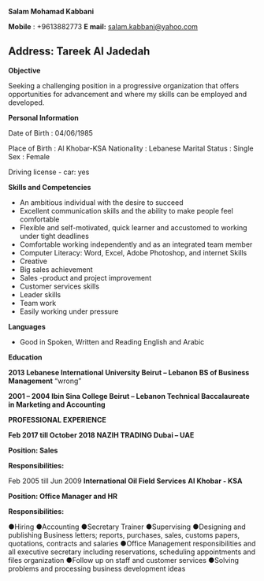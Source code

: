 **Salam Mohamad Kabbani** 

**Mobile** : +9613882773 **E mail:**  salam.kabbani@yahoo.com

## **Address:** **Tareek Al Jadedah**

**Objective**

Seeking a challenging position in a progressive organization that offers opportunities for advancement and where my skills can be employed and developed.

**Personal Information**

Date of Birth : 04/06/1985

Place of Birth : Al Khobar-KSA Nationality : Lebanese Marital Status : Single Sex : Female

Driving license - car: yes

**Skills and Competencies**

-   An ambitious individual with the desire to succeed
-   Excellent communication skills and the ability to make people feel comfortable
-   Flexible and self-motivated, quick learner and accustomed to working under tight deadlines
-   Comfortable working independently and as an integrated team member
-   Computer Literacy: Word, Excel, Adobe Photoshop, and internet Skills
-   Creative
-   Big sales achievement
-   Sales -product and project improvement
-   Customer services skills
-   Leader skills
-   Team work
-   Easily working under pressure

**Languages**

-   Good in Spoken, Written and Reading English and Arabic

**Education**

**2013 Lebanese International University Beirut – Lebanon
BS of Business Management** “wrong”

**2001 – 2004 Ibin Sina College Beirut – Lebanon
Technical Baccalaureate in Marketing and Accounting**

**PROFESSIONAL EXPERIENCE**

**Feb 2017 till October 2018 NAZIH TRADING Dubai – UAE**

**Position: Sales**

**Responsibilities:**


Feb 2005 till Jun 2009 **International Oil Field Services** **Al Khobar - KSA**

**Position: Office Manager and HR**

**Responsibilities:**

 ●Hiring
 ●Accounting
●Secretary Trainer
●Supervising
●Designing and publishing Business letters; reports, purchases, sales, customs papers, quotations, contracts and salaries
●Office Management responsibilities and all executive secretary including reservations, scheduling appointments and files organization
●Follow up on staff and customer services
●Solving problems and processing business development ideas


